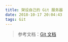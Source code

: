 ```yaml
---
title: 架设自己的 Git 服务器
date: 2018-10-17 20:04:43
tags: Git
---
```

> 参考文档：[Git 文档](https://git-scm.com/book/zh/v1/%E6%9C%8D%E5%8A%A1%E5%99%A8%E4%B8%8A%E7%9A%84-Git-%E5%8D%8F%E8%AE%AE)

